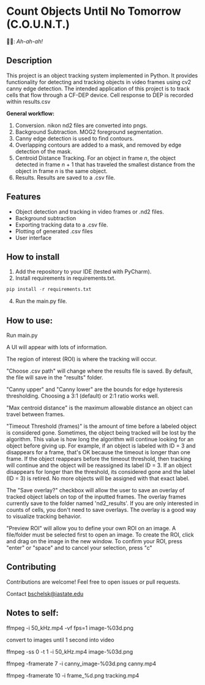 # Count Objects Until No Tomorrow (C.O.U.N.T.)
🧛‍♂️: _Ah-ah-ah!_ 
## Description
This project is an object tracking system implemented in Python. It provides functionality for detecting and 
tracking objects in video frames using cv2 canny edge detection. The intended application of this project is to 
track cells that flow through a CF-DEP device. Cell response to DEP is recorded within results.csv 

**General workflow:**
1. Conversion. nikon nd2 files are converted into pngs.
2. Background Subtraction. MOG2 foreground segmentation.
3. Canny edge detection is used to find contours.
4. Overlapping contours are added to a mask, and removed by edge detection of the mask.
5. Centroid Distance Tracking. For an object in frame _n_, the object detected in frame _n_ + 1 that has traveled 
   the smallest distance from the object in frame _n_ is the same object.
6. Results. Results are saved to a .csv file.

## Features
- Object detection and tracking in video frames or .nd2 files.
- Background subtraction
- Exporting tracking data to a .csv file.
- Plotting of generated .csv files
- User interface 

## How to install
1. Add the repository to your IDE (tested with PyCharm).
2. Install requirements in requirements.txt.
```python
pip install -r requirements.txt
```
4. Run the main.py file.

## How to use:
Run main.py

A UI will appear with lots of information.

The region of interest (ROI) is where the tracking will occur.

"Choose .csv path" will change where the results file is saved. By default, the file will save in the "results" folder.

"Canny upper" and "Canny lower" are the bounds for edge hysteresis thresholding. Choosing a 3:1 (default) or 2:1 
ratio works well. 

"Max centroid distance" is the maximum allowable distance an object can travel between frames.

"Timeout Threshold (frames)" is the amount of time before a labeled object is considered gone. Sometimes, the object 
being tracked will be lost by the algorithm. This value is how long the algorithm will continue looking for an 
object before giving up. For example, if an object is labeled with ID = 3 and disappears for a frame, that's OK because 
the 
timeout is 
longer 
than one frame. If the object reappears before the timeout threshold, then tracking will continue and the object 
will be reassigned its label ID = 3. If an object disappears for longer than the threshold, its considered gone and 
the 
label (ID = 3) is retired. No more objects will be assigned with that exact label. 




The "Save overlay?" checkbox will allow the user to save an overlay of tracked object labels on top of the inputted 
frames. The overlay frames currently save to the folder named 'nd2_results'. If you are only interested in counts 
of cells, you don't need to save overlays. The overlay is a good way to visualize tracking behavior. 


"Preview ROI" will allow you to define your own ROI on an image. A file/folder must be selected first to open an 
image. To create the ROI, click and drag on the image in the new window. To confirm your ROI, press "enter" or 
"space" and to cancel your selection, press "c"

## Contributing
Contributions are welcome! Feel free to open issues or pull requests.

Contact bschelsk@iastate.edu


## Notes to self:
ffmpeg -i 50_kHz.mp4 -vf fps=1 image-%03d.png

convert to images until 1 second into video

ffmpeg -ss 0 -t 1 -i 50_kHz.mp4 image-%03d.png

ffmpeg -framerate 7 -i canny_image-%03d.png canny.mp4

ffmpeg -framerate 10 -i frame_%d.png tracking.mp4


